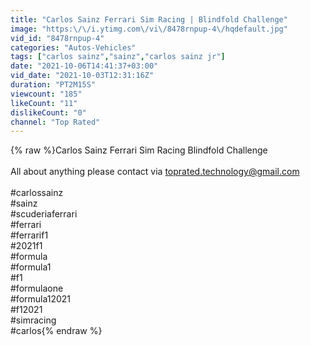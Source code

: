 ```yaml
---
title: "Carlos Sainz Ferrari Sim Racing | Blindfold Challenge"
image: "https:\/\/i.ytimg.com\/vi\/8478rnpup-4\/hqdefault.jpg"
vid_id: "8478rnpup-4"
categories: "Autos-Vehicles"
tags: ["carlos sainz","sainz","carlos sainz jr"]
date: "2021-10-06T14:41:37+03:00"
vid_date: "2021-10-03T12:31:16Z"
duration: "PT2M15S"
viewcount: "185"
likeCount: "11"
dislikeCount: "0"
channel: "Top Rated"
---
```

{% raw %}Carlos Sainz Ferrari Sim Racing Blindfold Challenge<br /><br />All about anything please contact via toprated.technology@gmail.com<br /><br />#carlossainz<br />#sainz<br />#scuderiaferrari<br />#ferrari<br />#ferrarif1<br />#2021f1<br />#formula<br />#formula1<br />#f1<br />#formulaone<br />#formula12021<br />#f12021<br />#simracing<br />#carlos{% endraw %}
